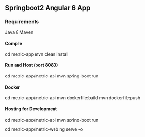 ## Springboot2 Angular 6 App


### Requirements
Java 8
Maven


#### Compile
cd metric-app
mvn clean install

#### Run and Host (port 8080)
cd metric-app/metric-api
mvn spring-boot:run

#### Docker ####
cd metric-app/metric-api
mvn dockerfile:build
mvn dockerfile:push


#### Hosting for Development ####
cd metric-app/metric-api
mvn spring-boot:run

cd metric-app/metric-web
ng serve -o
